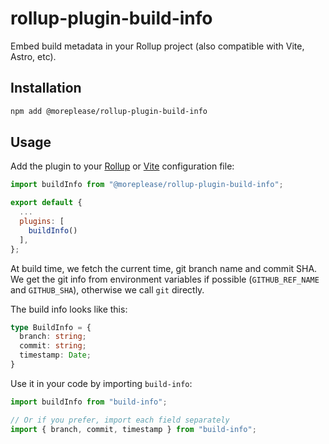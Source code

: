 # rollup-plugin-build-info

Embed build metadata in your Rollup project (also compatible with Vite, Astro, etc).

## Installation

```sh
npm add @moreplease/rollup-plugin-build-info
```

## Usage

Add the plugin to your [Rollup](https://rollupjs.org/command-line-interface/#configuration-files) or [Vite](https://vite.dev/config/) configuration file:

```js
import buildInfo from "@moreplease/rollup-plugin-build-info";

export default {
  ...
  plugins: [
    buildInfo()
  ],
};
```

At build time, we fetch the current time, git branch name and commit SHA. We get the git info from environment variables if possible (`GITHUB_REF_NAME` and `GITHUB_SHA`), otherwise we call `git` directly.

The build info looks like this:

```ts
type BuildInfo = {
  branch: string;
  commit: string;
  timestamp: Date;
}
```

Use it in your code by importing `build-info`:
```js
import buildInfo from "build-info";

// Or if you prefer, import each field separately
import { branch, commit, timestamp } from "build-info";
```
